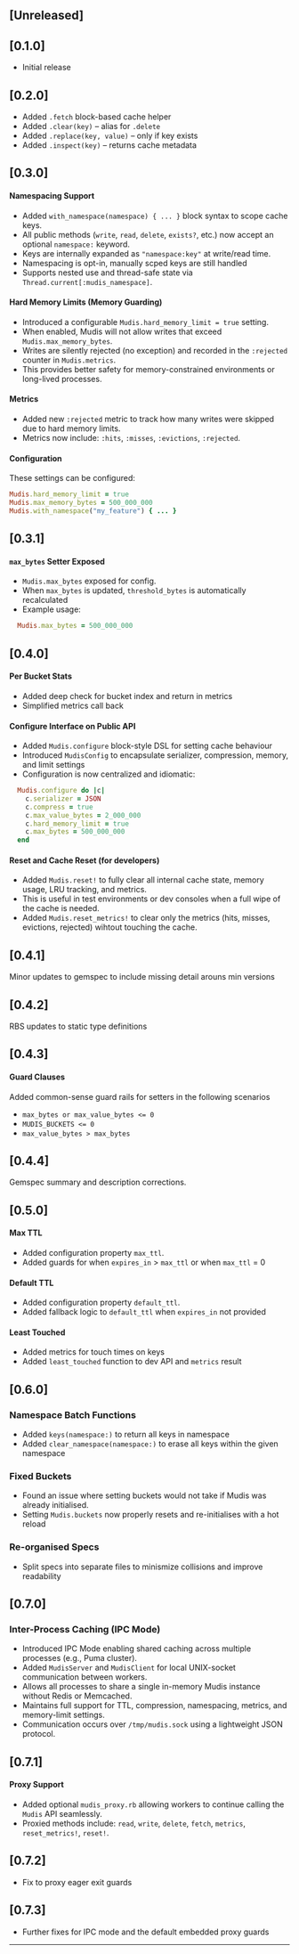 ## [Unreleased]

## [0.1.0]

- Initial release

## [0.2.0]

- Added `.fetch` block-based cache helper
- Added `.clear(key)` – alias for `.delete`
- Added `.replace(key, value)` – only if key exists
- Added `.inspect(key)` – returns cache metadata

## [0.3.0]

#### Namespacing Support

- Added `with_namespace(namespace) { ... }` block syntax to scope cache keys.
- All public methods (`write`, `read`, `delete`, `exists?`, etc.) now accept an optional `namespace:` keyword.
- Keys are internally expanded as `"namespace:key"` at write/read time.
- Namespacing is opt-in, manually scped keys are still handled
- Supports nested use and thread-safe state via `Thread.current[:mudis_namespace]`.

#### Hard Memory Limits (Memory Guarding)

- Introduced a configurable `Mudis.hard_memory_limit = true` setting.
- When enabled, Mudis will not allow writes that exceed `Mudis.max_memory_bytes`.
- Writes are silently rejected (no exception) and recorded in the `:rejected` counter in `Mudis.metrics`.
- This provides better safety for memory-constrained environments or long-lived processes.

#### Metrics

- Added new `:rejected` metric to track how many writes were skipped due to hard memory limits.
- Metrics now include: `:hits`, `:misses`, `:evictions`, `:rejected`.

#### Configuration

These settings can be configured:

```ruby
Mudis.hard_memory_limit = true
Mudis.max_memory_bytes = 500_000_000
Mudis.with_namespace("my_feature") { ... }
```

## [0.3.1]

#### `max_bytes` Setter Exposed

- `Mudis.max_bytes` exposed for config.
- When `max_bytes` is updated, `threshold_bytes` is automatically recalculated
- Example usage:

```ruby
  Mudis.max_bytes = 500_000_000
```

## [0.4.0]

#### Per Bucket Stats

- Added deep check for bucket index and return in metrics
- Simplified metrics call back

#### Configure Interface on Public API

- Added `Mudis.configure` block-style DSL for setting cache behaviour
- Introduced `MudisConfig` to encapsulate serializer, compression, memory, and limit settings
- Configuration is now centralized and idiomatic:

```ruby
  Mudis.configure do |c|
    c.serializer = JSON
    c.compress = true
    c.max_value_bytes = 2_000_000
    c.hard_memory_limit = true
    c.max_bytes = 500_000_000
  end
```

#### Reset and Cache Reset (for developers)

- Added `Mudis.reset!` to fully clear all internal cache state, memory usage, LRU tracking, and metrics.
- This is useful in test environments or dev consoles when a full wipe of the cache is needed.
- Added `Mudis.reset_metrics!` to clear only the metrics (hits, misses, evictions, rejected) wihtout touching the cache.

## [0.4.1]

Minor updates to gemspec to include missing detail arouns min versions

## [0.4.2]

RBS updates to static type definitions

## [0.4.3]

#### Guard Clauses

Added common-sense guard rails for setters in the following scenarios

- `max_bytes or max_value_bytes <= 0`
- `MUDIS_BUCKETS <= 0`
- `max_value_bytes > max_bytes`

## [0.4.4]

Gemspec summary and description corrections.

## [0.5.0]

#### Max TTL

- Added configuration property `max_ttl`. 
- Added guards for when `expires_in` > `max_ttl` or when `max_ttl` = 0

#### Default TTL

- Added configuration property `default_ttl`.
- Added fallback logic to `default_ttl` when `expires_in` not provided

#### Least Touched

- Added metrics for touch times on keys
- Added `least_touched` function to dev API and `metrics` result

## [0.6.0]

### Namespace Batch Functions

- Added `keys(namespace:)` to return all keys in namespace
- Added `clear_namespace(namespace:)` to erase all keys within the given namespace

### Fixed Buckets

- Found an issue where setting buckets would not take if Mudis was already initialised.
- Setting `Mudis.buckets` now properly resets and re-initialises with a hot reload

### Re-organised Specs

- Split specs into separate files to minismize collisions and improve readability

## [0.7.0]

### Inter-Process Caching (IPC Mode)

- Introduced IPC Mode enabling shared caching across multiple processes (e.g., Puma cluster).
- Added `MudisServer` and `MudisClient` for local UNIX-socket communication between workers.
- Allows all processes to share a single in-memory Mudis instance without Redis or Memcached.
- Maintains full support for TTL, compression, namespacing, metrics, and memory-limit settings.
- Communication occurs over `/tmp/mudis.sock` using a lightweight JSON protocol.

## [0.7.1]

#### Proxy Support
- Added optional `mudis_proxy.rb` allowing workers to continue calling the `Mudis` API seamlessly.
- Proxied methods include: `read`, `write`, `delete`, `fetch`, `metrics`, `reset_metrics!`, `reset!`.

## [0.7.2]

- Fix to proxy eager exit guards

## [0.7.3]

- Further fixes for IPC mode and the default embedded proxy guards

---